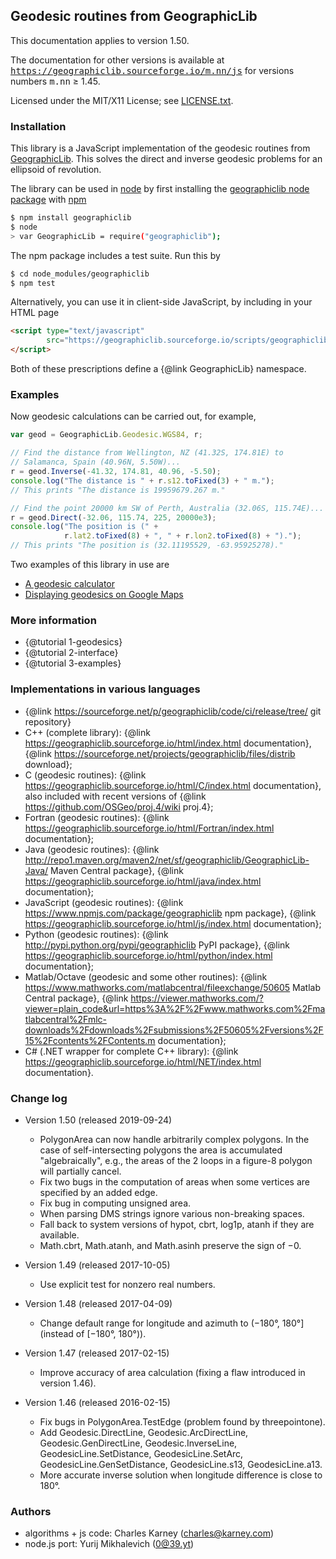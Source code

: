 ## Geodesic routines from GeographicLib

This documentation applies to version 1.50.

The documentation for other versions is available
at <tt>https://geographiclib.sourceforge.io/m.nn/js</tt> for versions
numbers <tt>m.nn</tt> &ge; 1.45.

Licensed under the MIT/X11 License; see
[LICENSE.txt](https://geographiclib.sourceforge.io/html/LICENSE.txt).

### Installation

This library is a JavaScript implementation of the geodesic routines
from [GeographicLib](https://geographiclib.sourceforge.io).  This solves the
direct and inverse geodesic problems for an ellipsoid of revolution.

The library can be used in [node](https://nodejs.org) by first
installing the
[geographiclib node package](https://www.npmjs.com/package/geographiclib)
with [npm](https://www.npmjs.com)
```bash
$ npm install geographiclib
$ node
> var GeographicLib = require("geographiclib");
```
The npm package includes a test suite.  Run this by
```bash
$ cd node_modules/geographiclib
$ npm test
```

Alternatively, you can use it in client-side JavaScript, by including in
your HTML page
```html
<script type="text/javascript"
        src="https://geographiclib.sourceforge.io/scripts/geographiclib.js">
</script>
```
Both of these prescriptions define a {@link GeographicLib} namespace.

### Examples

Now geodesic calculations can be carried out, for example,
```javascript
var geod = GeographicLib.Geodesic.WGS84, r;

// Find the distance from Wellington, NZ (41.32S, 174.81E) to
// Salamanca, Spain (40.96N, 5.50W)...
r = geod.Inverse(-41.32, 174.81, 40.96, -5.50);
console.log("The distance is " + r.s12.toFixed(3) + " m.");
// This prints "The distance is 19959679.267 m."

// Find the point 20000 km SW of Perth, Australia (32.06S, 115.74E)...
r = geod.Direct(-32.06, 115.74, 225, 20000e3);
console.log("The position is (" +
            r.lat2.toFixed(8) + ", " + r.lon2.toFixed(8) + ").");
// This prints "The position is (32.11195529, -63.95925278)."
```
Two examples of this library in use are
* [A geodesic calculator](https://geographiclib.sourceforge.io/scripts/geod-calc.html)
* [Displaying geodesics on Google
  Maps](https://geographiclib.sourceforge.io/scripts/geod-google.html)

### More information
* {@tutorial 1-geodesics}
* {@tutorial 2-interface}
* {@tutorial 3-examples}

### Implementations in various languages
* {@link https://sourceforge.net/p/geographiclib/code/ci/release/tree/
    git repository}
* C++ (complete library):
  {@link https://geographiclib.sourceforge.io/html/index.html
    documentation},
  {@link https://sourceforge.net/projects/geographiclib/files/distrib
    download};
* C (geodesic routines):
  {@link https://geographiclib.sourceforge.io/html/C/index.html
    documentation}, also included with recent versions of
  {@link https://github.com/OSGeo/proj.4/wiki
    proj.4};
* Fortran (geodesic routines):
  {@link https://geographiclib.sourceforge.io/html/Fortran/index.html
    documentation};
* Java (geodesic routines):
  {@link http://repo1.maven.org/maven2/net/sf/geographiclib/GeographicLib-Java/
    Maven Central package},
  {@link https://geographiclib.sourceforge.io/html/java/index.html
    documentation};
* JavaScript (geodesic routines):
  {@link https://www.npmjs.com/package/geographiclib
    npm package},
  {@link https://geographiclib.sourceforge.io/html/js/index.html
    documentation};
* Python (geodesic routines):
  {@link http://pypi.python.org/pypi/geographiclib
    PyPI package},
  {@link https://geographiclib.sourceforge.io/html/python/index.html
    documentation};
* Matlab/Octave (geodesic and some other routines):
  {@link https://www.mathworks.com/matlabcentral/fileexchange/50605
    Matlab Central package},
  {@link https://viewer.mathworks.com/?viewer=plain_code&url=https%3A%2F%2Fwww.mathworks.com%2Fmatlabcentral%2Fmlc-downloads%2Fdownloads%2Fsubmissions%2F50605%2Fversions%2F15%2Fcontents%2FContents.m
    documentation};
* C# (.NET wrapper for complete C++ library):
  {@link https://geographiclib.sourceforge.io/html/NET/index.html
    documentation}.

### Change log

* Version 1.50 (released 2019-09-24)
  * PolygonArea can now handle arbitrarily complex polygons.  In the
    case of self-intersecting polygons the area is accumulated
    "algebraically", e.g., the areas of the 2 loops in a figure-8
    polygon will partially cancel.
  * Fix two bugs in the computation of areas when some vertices are specified
    by an added edge.
  * Fix bug in computing unsigned area.
  * When parsing DMS strings ignore various non-breaking spaces.
  * Fall back to system versions of hypot, cbrt, log1p, atanh if they
    are available.
  * Math.cbrt, Math.atanh, and Math.asinh preserve the sign of &minus;0.

* Version 1.49 (released 2017-10-05)
  * Use explicit test for nonzero real numbers.

* Version 1.48 (released 2017-04-09)
  * Change default range for longitude and azimuth to
    (&minus;180&deg;, 180&deg;] (instead of [&minus;180&deg;, 180&deg;)).

* Version 1.47 (released 2017-02-15)
  * Improve accuracy of area calculation (fixing a flaw introduced in
    version 1.46).

* Version 1.46 (released 2016-02-15)
  * Fix bugs in PolygonArea.TestEdge (problem found by threepointone).
  * Add Geodesic.DirectLine, Geodesic.ArcDirectLine,
    Geodesic.GenDirectLine, Geodesic.InverseLine,
    GeodesicLine.SetDistance, GeodesicLine.SetArc,
    GeodesicLine.GenSetDistance, GeodesicLine.s13, GeodesicLine.a13.
  * More accurate inverse solution when longitude difference is close to
    180&deg;.

### Authors

* algorithms + js code: Charles Karney (charles@karney.com)
* node.js port: Yurij Mikhalevich (0@39.yt)
